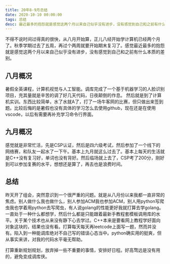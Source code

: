 ```yaml
---
title: 20年8-9月总结
date: 2020-10-10 00:00:00
tags: 总结
desc: 最近最多的抱怨就是感觉这两个月以来自己似乎没有进步，没有感觉到自己和之前有什么本质的差别。所以打算做一些总结。
---
```

不得不说时间过得真的很快，从八月开始算，正儿八经开始学计算机已经两个月了。秋季学期过去了五周，再过个两周就要开始期末复习了。感觉最近最多的抱怨就是感觉这两个月以来自己似乎没有进步，没有感觉到自己和之前有什么本质的差别。

## 八月概况
暑假全英课程，计算机视觉与人工智能。调库完成了一个基于机器学习的人脸识别项目，充其量就是辛苦的调了好几天代码，日夜颠倒的作息。
然后就是到了计算机实训。东西比较简单，水了水就A了，打了一场牛客网的比赛，但只做出来签到题。比较后悔的是暑假也没有具体的学习怎么去使用github，现在还是在使用vscode，以后有需要再补充学习命令行界面。

## 九月概况
感觉就是非常忙活，先是CSP认证，然后是四六级考试，然后参加了一个线下的网络赛，和队友一起水了一下午。基本上九月就这么过去了。基本上每天的生活就是C++没有复习好，单词也没有背好。然后临场就上去了，CSP考了200分，刚好到可以参加复赛的水平，想想还是算了，再去也是浪费时间。

## 总结
昨天开了组会，突然意识到一个很严重的问题。就是从八月份以来我都一直非常的焦虑。别人做什么我也做什么，别人参加ACM我也参加ACM，别人用python写爬虫我也学着用python去写爬虫，有人说golang的性能更好我就打算去学golang。一直处于一种什么都想学，然后什么都是只能跟着最新手教程套模板调用库的水平。关于某个技术也从来没有静下心去学过。C++本来是要看网上教程学好面向对象这块的，结果也没有看。打算每天每天再leetcode上面写一题，然而并没有。陷入到一种能调库绝对不自己写的错误心态当中。python确实用的挺爽，但从事实来讲，对我的代码水平毫无帮助。

打算重新规划规划，放弃掉一些不重要的事情，安排好日程。好高骛远是没有用的，避免变成调库侠。